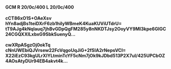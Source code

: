 #### GCM R 20/0c/400 L 20/0c/400
**cCT86xO1S+OAeXsv**<br/>**hYn8adjBs1teiDXrF6zb1hilyWBmeK4KuaKUViUTdrU=**<br/>**tT9AJg4kNqlauq7jhBvGDpQgFM285y8nNKDTJsy2OoyVY9MI3kpe6GIGC24CGQXXILxbxG9SbkSuenyQ...**<br/><br/>
**cwXRpASgzOj0okTq**<br/>**cNnUWEbiQJVrsew22FcVqgoUqJiG+2fSIA2rNepsVCI=**<br/>**X22iEzC93kgULrXlYLtminTcYF5cNm7jOk9kJDbd513P2X7uI/425UPCbOZ4AOsAtyDUr94EB4akvt4k...**